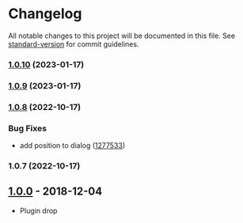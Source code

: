# Changelog

All notable changes to this project will be documented in this file. See [standard-version](https://github.com/conventional-changelog/standard-version) for commit guidelines.

### [1.0.10](https://github.com/EASYMOUNTAIN/Leaflet.GeojsonLayerSwitcher/compare/v1.0.8...v1.0.10) (2023-01-17)

### [1.0.9](https://github.com/EASYMOUNTAIN/Leaflet.GeojsonLayerSwitcher/compare/v1.0.8...v1.0.9) (2023-01-17)

### [1.0.8](https://github.com/EASYMOUNTAIN/Leaflet.GeojsonLayerSwitcher/compare/v1.0.7...v1.0.8) (2022-10-17)


### Bug Fixes

* add position to dialog ([1277533](https://github.com/EASYMOUNTAIN/Leaflet.GeojsonLayerSwitcher/commit/1277533ecadeef77891733639e6ea29d217558dc))

### 1.0.7 (2022-10-17)

## [1.0.0] - 2018-12-04
- Plugin drop

[1.0.0]: https://github.com/easymountain/leaflet-geojson-layer-switcher/compare/1.0.0...master
